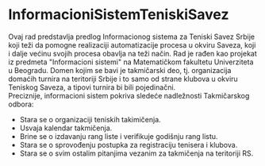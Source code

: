 # InformacioniSistemTeniskiSavez

Ovaj rad predstavlja predlog Informacionog sistema za Teniski Savez Srbije koji teži da pomogne realizaciji automatizacije procesa u okviru Saveza, koji i dalje većinu svojih procesa obavlja na teži način. Rad je rađen kao projekat iz predmeta "Informacioni sistemi" na Matematičkom fakultetu Univerziteta u Beogradu. Domen kojim se bavi je takmičarski deo, tj. organizacija domaćih turnira na teritoriji Srbije i to samo od strane klubova u okviru Teniskog Saveza, a tipovi turnira bi bili pojedinačni.  
Preciznije, informacioni sistem pokriva sledeće nadležnosti Takmičarskog odbora:
* Stara se o organizaciji teniskih takimičenja.
* Usvaja kalendar takmičenja.
* Brine se o izdavanju rang liste i verifikuje godišnju rang listu.
* Stara se o sprovođenju postupka za registraciju tenisera i klubova.
* Stara se o svim ostalim pitanjima vezanim za takmičenja na teritoriji RS.
